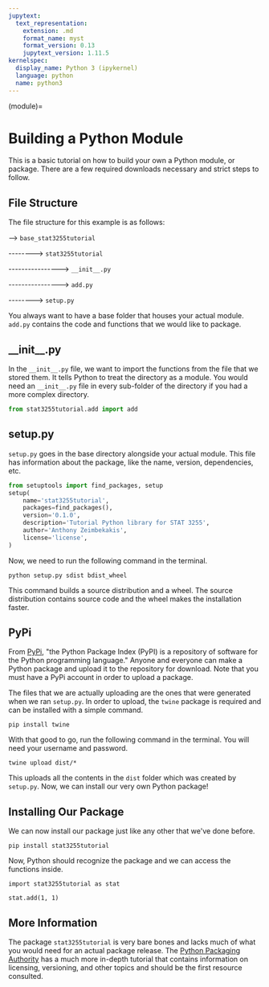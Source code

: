```yaml
---
jupytext:
  text_representation:
    extension: .md
    format_name: myst
    format_version: 0.13
    jupytext_version: 1.11.5
kernelspec:
  display_name: Python 3 (ipykernel)
  language: python
  name: python3
---
```


(module)=

# Building a Python Module

This is a basic tutorial on how to build your own a Python module, or package. There are a few required downloads necessary and strict steps to follow.

## File Structure

The file structure for this example is as follows:

--> `base_stat3255tutorial`

--------> `stat3255tutorial`

----------------> `__init__.py`

----------------> `add.py`

--------> `setup.py`

You always want to have a base folder that houses your actual module. `add.py` contains the code and functions that we would like to package.
    
## \_\_init\_\_.py

In the `__init__.py` file, we want to import the functions from the file that we stored them. It tells Python to treat the directory as a module. You would need an `__init__.py` file in every sub-folder of the directory if you had a more complex directory.

```python
from stat3255tutorial.add import add
```

## setup.py

`setup.py` goes in the base directory alongside your actual module. This file has information about the package, like the name, version, dependencies, etc.

```python
from setuptools import find_packages, setup
setup(
    name='stat3255tutorial',
    packages=find_packages(),
    version='0.1.0',
    description='Tutorial Python library for STAT 3255',
    author='Anthony Zeimbekakis',
    license='license',
)
```

Now, we need to run the following command in the terminal. 

    python setup.py sdist bdist_wheel
    
This command builds a source distribution and a wheel. The source distribution contains source code and the wheel makes the installation faster.

## PyPi

From [PyPi](https://pypi.org), "the Python Package Index (PyPI) is a repository of software for the Python programming language." Anyone and everyone can make a Python package and upload it to the repository for download. Note that you must have a PyPi account in order to upload a package.

The files that we are actually uploading are the ones that were generated when we ran `setup.py`. In order to upload, the `twine` package is required and can be installed with a simple command.

    pip install twine
    
With that good to go, run the following command in the terminal. You will need your username and password.

    twine upload dist/*
    
This uploads all the contents in the `dist` folder which was created by `setup.py`. Now, we can install our very own Python package!

## Installing Our Package

We can now install our package just like any other that we've done before.

    pip install stat3255tutorial
    
Now, Python should recognize the package and we can access the functions inside.

```{code-cell} ipython3
import stat3255tutorial as stat

stat.add(1, 1)
```

## More Information

The package `stat3255tutorial` is very bare bones and lacks much of what you would need for an actual package release. The [Python Packaging Authority](https://packaging.python.org/en/latest/guides/distributing-packages-using-setuptools/) has a much more in-depth tutorial that contains information on licensing, versioning, and other topics and should be the first resource consulted.
